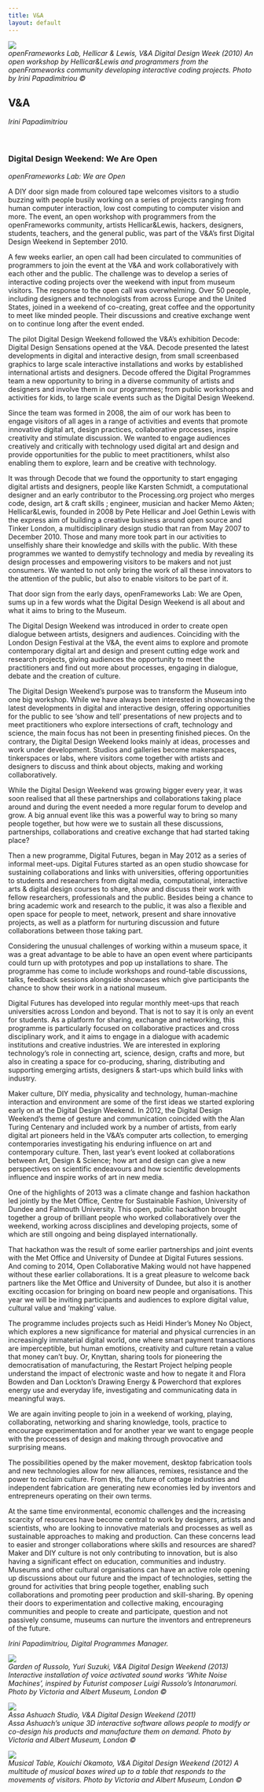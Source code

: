 ```yaml
---
title: V&A
layout: default
---
```


![](images/11a.jpg)  
*openFrameworks Lab, Hellicar & Lewis, V&A Digital Design Week (2010) An open workshop by Hellicar&Lewis and programmers from the openFrameworks community developing interactive coding projects.
Photo by Irini Papadimitriou ©*

## V&A
*Irini Papadimitriou*
<br />
<br />
<br />
### Digital Design Weekend: We Are Open
*openFrameworks Lab: We are Open*

A DIY door sign made from coloured tape welcomes visitors to a studio buzzing with people busily working on a series of projects ranging from human computer interaction, low cost computing to computer vision and more. The event, an open workshop with programmers from the openFrameworks community, artists Hellicar&Lewis, hackers, designers, students, teachers, and the general public, was part of the V&A’s first Digital Design Weekend in September 2010.

A few weeks earlier, an open call had been circulated to communities of programmers to join the event at the V&A and work collaboratively with each other and the public. The challenge was to develop a series of interactive coding projects over the weekend with input from museum visitors. The response to the open call was overwhelming. Over 50 people, including designers and technologists from across Europe and the United States, joined in a weekend of co-creating, great coffee and the opportunity to meet like minded people. Their discussions and creative exchange went on to continue long after the event ended.

The pilot Digital Design Weekend followed the V&A’s exhibition Decode: Digital Design Sensations opened at the V&A. Decode presented the latest developments in digital and interactive design, from small screenbased graphics to large scale interactive installations and works by established international artists and designers. Decode offered the Digital Programmes team a new opportunity to bring in a diverse community of artists and designers and involve them in our programmes; from public workshops and activities for kids, to large scale events such as the Digital Design Weekend.

Since the team was formed in 2008, the aim of our work has been to engage visitors of all ages in a range of activities and events that promote innovative digital art, design practices, collaborative processes, inspire creativity and stimulate discussion. We wanted to engage audiences creatively and critically with technology used digital art and design and provide opportunities for the public to meet practitioners,
whilst also enabling them to explore, learn and be creative with technology.

It was through Decode that we found the opportunity to start engaging digital artists and designers, people like Karsten Schmidt, a computational designer and an early contributor to the Processing.org project who merges code, design, art & craft skills ; engineer, musician and hacker Memo Akten; Hellicar&Lewis, founded in 2008 by Pete Hellicar and Joel Gethin Lewis with the express aim of building a creative business around open source and Tinker London, a multidisciplinary design studio that ran from May 2007 to December 2010.
Those and many more took part in our activities to unselfishly share their knowledge and skills with the public. With these programmes we wanted to demystify technology and media by revealing its design processes and empowering visitors to be makers and not just consumers. We wanted to not only bring the work of all these innovators to the attention of the public, but also to enable visitors to be part of it.

That door sign from the early days, openFrameworks Lab: We are Open, sums up in a few words what the Digital Design Weekend is all about and what it aims to bring to the Museum.

The Digital Design Weekend was introduced in order to create open dialogue between artists, designers and audiences. Coinciding with the London Design Festival at the V&A, the event aims to explore and promote contemporary digital art and design and present cutting edge work and research projects, giving audiences the opportunity to meet the practitioners and find out more about processes, engaging in dialogue, debate and the creation of culture.

The Digital Design Weekend’s purpose was to transform the Museum into one big workshop. While we have always been interested in showcasing the latest developments in digital and interactive design, offering opportunities for the public to see ‘show and tell’ presentations of new projects and to meet practitioners who explore intersections of craft, technology and science, the main focus has not been in presenting  finished pieces. On the contrary, the Digital Design Weekend looks mainly at ideas, processes and work under development. Studios and galleries become makerspaces, tinkerspaces or labs, where visitors come together with artists and designers to discuss and think about objects, making and working collaboratively.

While the Digital Design Weekend was growing bigger every year, it was soon realised that all these partnerships and collaborations taking place around and during the event needed a more regular forum to develop and grow. A big annual event like this was a powerful way to bring so many people together, but how were we to sustain all these discussions, partnerships, collaborations and creative exchange that had started taking place?

Then a new programme, Digital Futures, began in May 2012 as a series of informal meet-ups. Digital Futures started as an open studio showcase for sustaining collaborations and links with universities, offering opportunities to students and researchers from digital media, computational, interactive arts & digital design courses to share, show and discuss their work with fellow researchers, professionals and the public. Besides being a chance to bring academic work and research to the public, it was also a flexible and open space for people to meet, network, present and share innovative projects, as well as a platform for nurturing discussion and future collaborations between those taking part.

Considering the unusual challenges of working within a museum space, it was a great advantage to be able to have an open event where participants could turn up with prototypes and pop up installations to share. The programme has come to include workshops and round-table discussions, talks, feedback sessions alongside showcases which give participants the chance to show their work
in a national museum.

Digital Futures has developed into regular monthly meet-ups that reach universities across London and beyond. That is not to say it is only an event for students.
As a platform for sharing, exchange and networking, this programme is particularly focused on collaborative practices and cross disciplinary work, and it aims to engage in a dialogue with academic institutions and creative industries. We are interested in exploring technology’s role in connecting art, science, design, crafts and more, but also in creating a space for co-producing, sharing, distributing and supporting emerging artists, designers & start-ups which build links with industry.

Maker culture, DIY media, physicality and technology, human-machine interaction and environment are some of the first ideas we started exploring early on at the Digital Design Weekend. In 2012, the Digital Design Weekend’s theme of gesture and communication coincided with the Alan Turing Centenary and included work by a number of artists, from early digital art pioneers held in the V&A’s computer arts collection, to emerging contemporaries investigating his enduring influence on art and contemporary culture. Then, last year’s event looked at collaborations between Art, Design & Science; how art and design can give a new perspectives on scientific endeavours and how scientific developments influence and inspire works of art
in new media.

One of the highlights of 2013 was a climate change and fashion hackathon led jointly by the Met Office, Centre for Sustainable Fashion, University of Dundee and Falmouth University. This open, public hackathon brought together a group of brilliant people who worked collaboratively over the weekend, working across disciplines and developing projects, some of which are still ongoing and being displayed internationally.

That hackathon was the result of some earlier partnerships and joint events with the Met Office and University of Dundee at Digital Futures sessions. And coming to 2014, Open Collaborative Making would not have happened without these earlier collaborations. It is a great pleasure to welcome back partners like the Met Office and University of Dundee, but also it is another exciting occasion for bringing on board new people and organisations. This year we will be inviting participants and audiences to explore digital value, cultural value and ‘making’ value.

The programme includes projects such as Heidi Hinder’s Money No Object, which explores a new significance for material and physical currencies in an increasingly immaterial digital world, one where smart payment transactions are imperceptible, but human emotions, creativity and culture retain a value that money can’t buy.
Or, Knyttan, sharing tools for pioneering the democratisation of manufacturing, the Restart Project helping people understand the impact of electronic waste and how to negate it and Flora Bowden and Dan Lockton’s Drawing Energy & Powerchord that explores energy use and everyday life, investigating and communicating data in meaningful ways.

We are again inviting people to join in a weekend of working, playing, collaborating, networking and sharing knowledge, tools, practice to encourage experimentation and for another year we want to engage people with the processes of design and making through provocative and surprising means.

The possibilities opened by the maker movement, desktop fabrication tools and new technologies allow for new alliances, remixes, resistance and the power to reclaim culture. From this, the future of cottage industries and independent fabrication are generating new economies led by inventors and entrepreneurs operating on their own terms.

At the same time environmental, economic challenges and the increasing scarcity of resources have become central to work by designers, artists and scientists, who are looking to innovative materials and processes as well as sustainable approaches to making and production. Can these concerns lead to easier and stronger collaborations where skills and resources are shared? Maker and DIY culture is not only contributing to innovation, but is also having a significant effect on education, communities and industry. Museums and other cultural organisations can have an active role opening up discussions about our future and the impact of technologies, setting the ground for activities that bring people together, enabling such collaborations and promoting peer production and skill-sharing. By opening their doors to experimentation and collective making, encouraging communities and people to create and participate, question and not passively consume, museums can nurture the inventors and entrepreneurs of the future.

*Irini Papadimitriou, Digital Programmes Manager.*

![](images/11b.jpg)  
*Garden of Russolo, Yuri Suzuki, V&A Digital Design Weekend (2013)  Interactive installation of voice activated sound works ‘White Noise Machines’, inspired by Futurist composer Luigi Russolo’s Intonarumori.
Photo by Victoria and Albert Museum, London ©*

![](images/11c.jpg)  
*Assa Ashuach Studio, V&A Digital Design Weekend (2011)  
Assa Ashuach’s unique 3D interactive software allows people to modify or co-design his products and manufacture them on demand.
Photo by Victoria and Albert Museum, London ©*

![](images/11d.jpg)  
*Musical Table, Kouichi Okamoto, V&A Digital Design Weekend (2012)  A multitude of musical boxes wired up to a table that responds to the movements of visitors.
Photo by Victoria and Albert Museum, London ©*  
